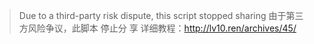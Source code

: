 > Due to a third-party risk dispute, this script stopped sharing
> 由于第三方风险争议，此脚本 停止分 享
>详细教程：http://lv10.ren/archives/45/
